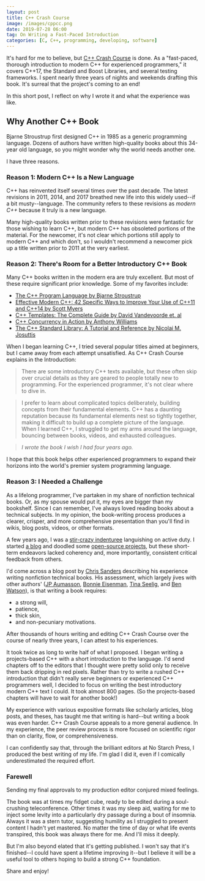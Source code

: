 ```yaml
---
layout: post
title: C++ Crash Course
image: /images/cppcc.png
date: 2019-07-28 06:00
tag: On Writing a Fast-Paced Introduction
categories: [C, C++, programming, developing, software]
---
```

[1]: https://www.amazon.com/Programming-Language-hardcover-4th/dp/0321958322/ref=sr_1_1?keywords=stroustrup+C%2B%2B&qid=1556464518&s=gateway&sr=8-1

It's hard for me to believe, but [C++ Crash Course](https://ccc.codes) is done. As a "fast-paced, thorough introduction to modern C++ for experienced programmers," it covers C++17, the Standard and Boost Libraries, and several testing frameworks. I spent nearly three years of nights and weekends drafting this book. It's surreal that the project's coming to an end!

In this short post, I reflect on why I wrote it and what the experience was like.

## Why Another C++ Book

Bjarne Stroustrup first designed C++ in 1985 as a generic programming language. Dozens of authors have written high-quality books about this 34-year old language, so you might wonder why the world needs another one.

I have three reasons.

### Reason 1: Modern C++ Is a New Language

C++ has reinvented itself several times over the past decade. The latest revisions in 2011, 2014, and 2017 breathed new life into this widely used--if a bit musty--language. The community refers to these revisions as _modern C++_ because it truly is a new language.

Many high-quality books written prior to these revisions were fantastic for those wishing to learn C++, but modern C++ has obsoleted portions of the material. For the newcomer, it's not clear which portions still apply to modern C++ and which don't, so I wouldn't recommend a newcomer pick up a title written prior to 2011 at the very earliest.

### Reason 2: There's Room for a Better Introductory C++ Book

Many C++ books written in the modern era are truly excellent. But most of these require significant prior knowledge. Some of my favorites include:

* [The C++ Program Language by Bjarne Stroustrup](http://www.stroustrup.com/4th.html)
* [Effective Modern C++: 42 Specific Ways to Improve Your Use of C++11 and C++14 by Scott Myers](http://shop.oreilly.com/product/0636920033707.do)
* [C++ Templates: The Complete Guide by David Vandevoorde et. al](https://www.pearson.com/us/higher-education/program/Vandevoorde-C-Templates-The-Complete-Guide-2nd-Edition/PGM301384.html)
* [C++ Concurrency in Action by Anthony Williams](https://www.manning.com/books/c-plus-plus-concurrency-in-action-second-edition)
* [The C++ Standard Library: A Tutorial and Reference by Nicolai M. Josuttis](http://www.cppstdlib.com/)

When I began learning C++, I tried several popular titles aimed at beginners, but I came away from each attempt unsatisfied. As C++ Crash Course explains in the Introduction:

> There are some introductory C++ texts available, but these often skip over crucial details as they are geared to people totally new to programming. For the experienced programmer, it's not clear where to dive in.

> I prefer to learn about complicated topics deliberately, building concepts from their fundamental elements. C++ has a daunting reputation because its fundamental elements nest so tightly together, making it difficult to build up a complete picture of the language. When I learned C++, I struggled to get my arms around the language, bouncing between books, videos, and exhausted colleagues.

> *I wrote the book I wish I had four years ago.*

I hope that this book helps other experienced programmers to expand their horizons into the world's premier system programming language.

### Reason 3: I Needed a Challenge

As a lifelong programmer, I've partaken in my share of nonfiction technical books. Or, as my spouse would put it, my eyes are bigger than my bookshelf. Since I can remember, I've always loved reading books about a technical subjects. In my opinion, the book-writing process produces a clearer, crisper, and more comprehensive presentation than you'll find in wikis, blog posts, videos, or other formats.

A few years ago, I was a [stir-crazy indenturee](https://warontherocks.com/2018/07/fish-out-of-water-how-the-military-is-an-impossible-place-for-hackers-and-what-to-do-about-it/) languishing on active duty. I started [a blog](https://lospi.net) and doodled some [open-source projects](https://github.com/jlospinoso), but these short-term endeavors lacked coherency and, more importantly, consistent critical feedback from others.

I'd come across a blog post by [Chris Sanders](https://chrissanders.org/2014/02/so-you-want-to-write-infosec-book/) describing his experience writing nonfiction technical books. His assessment, which largely jives with other authors' ([JP Aumasson](https://research.kudelskisecurity.com/2017/10/16/the-making-of-serious-cryptography),
[Bonnie Eisenman](https://medium.com/@brindelle/writing-a-programming-book-faqs-after-writing-learning-react-native-8a5ea8ce04e),
[Tina Seelig](https://medium.com/@tseelig/so-you-want-to-write-a-book-advice-for-prospective-authors-ce8103558f55), and [Ben Watson](http://www.philosophicalgeek.com/2014/11/10/tips-for-writing-a-programming-book/)), is that writing a book requires:

* a strong will,
* patience,
* thick skin,
* and non-pecuniary motivations.

After thousands of hours writing and editing C++ Crash Course over the course of nearly three years, I can attest to his experiences.

It took twice as long to write half of what I proposed. I began writing a projects-based C++ with a short introduction to the language. I'd send chapters off to the editors that I thought were pretty solid only to receive them back dripping in red pixels. Rather than try to write a rushed C++ introduction that didn't really serve beginners or experienced C++ programmers well, I decided to focus on writing the best introductory modern C++ text I could. It took almost 800 pages. (So the projects-based chapters will have to wait for another book!)

My experience with various expositive formats like scholarly articles, blog posts, and theses, has taught me that writing is hard--but writing a book was even harder. C++ Crash Course appeals to a more general audience. In my experience, the peer review process is more focused on scientific rigor than on clarity, flow, or comprehensiveness.

I can confidently say that, through the brilliant editors at No Starch Press, I produced the best writing of my life. I'm glad I did it, even if I comically underestimated the required effort.

### Farewell
Sending my final approvals to my production editor conjured mixed feelings.

The book was at times my fidget cube, ready to be edited during a soul-crushing teleconference. Other times it was my sleep aid, waiting for me to inject some levity into a particularly dry passage during a bout of insomnia. Always it was a stern tutor, suggesting humility as I struggled to present content I hadn't yet mastered. No matter the time of day or what life events transpired, this book was always there for me. And I'll miss it deeply.

But I'm also beyond elated that it's getting published. I won't say that it's finished--I could have spent a lifetime improving it--but I believe it will be a useful tool to others hoping to build a strong C++ foundation.

Share and enjoy!
